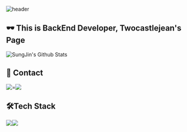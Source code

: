 ![header](https://capsule-render.vercel.app/api?type=waving&color=gradient&height=120&animation=fadeIn&section=footer&text=🧙‍♂️✨&fontAlign=70)


## 🕶️ This is BackEnd Developer, Twocastlejean's Page


![SungJin's Github Stats](https://github-readme-stats.vercel.app/api?username=twocastlejean&layout=compact)

## 📲 Contact
<div style="display:flex; flex-direction:row;">
    <a href="mailto:sjbin0301@gmail.com">
        <img src="https://img.shields.io/badge/Gmail-EA4335?style=for-the-badge&logo=Gmail&logoColor=white"> 
    </a>=
    <a href="https://www.instagram.com/slu_zz">
        <img src="https://img.shields.io/badge/Instagram-E4405F?style=for-the-badge&logo=Instagram&logoColor=white"> 
    </a>

</div>

## 🛠️Tech Stack
<img src="https://img.shields.io/badge/Spring-6DB33F?logo=Spring"><img src="https://img.shields.io/badge/SpringBoot-6DB33F?logo=SpringBoot">
